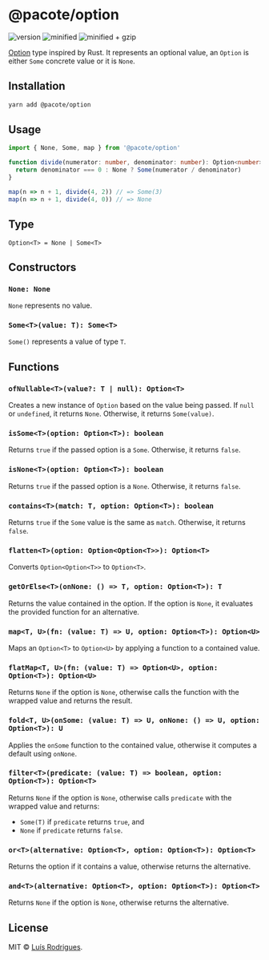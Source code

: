 # @pacote/option

![version](https://badgen.net/npm/v/@pacote/option)
![minified](https://badgen.net/bundlephobia/min/@pacote/option)
![minified + gzip](https://badgen.net/bundlephobia/minzip/@pacote/option)

[Option](https://doc.rust-lang.org/std/option/enum.Option.html) type inspired by Rust. It represents an optional value, an `Option` is either `Some` concrete value or it is `None`.

## Installation

```bash
yarn add @pacote/option
```

## Usage

```typescript
import { None, Some, map } from '@pacote/option'

function divide(numerator: number, denominator: number): Option<number> {
  return denominator === 0 : None ? Some(numerator / denominator)
}

map(n => n + 1, divide(4, 2)) // => Some(3)
map(n => n + 1, divide(4, 0)) // => None
```

## Type

`Option<T> = None | Some<T>`

## Constructors

### `None: None`

`None` represents no value.

### `Some<T>(value: T): Some<T>`

`Some()` represents a value of type `T`.

## Functions

### `ofNullable<T>(value?: T | null): Option<T>`

Creates a new instance of `Option` based on the value being passed. If `null` or
`undefined`, it returns `None`. Otherwise, it returns `Some(value)`.

### `isSome<T>(option: Option<T>): boolean`

Returns `true` if the passed option is a `Some`. Otherwise, it returns `false`.

### `isNone<T>(option: Option<T>): boolean`

Returns `true` if the passed option is a `None`. Otherwise, it returns `false`.

### `contains<T>(match: T, option: Option<T>): boolean`

Returns `true` if the `Some` value is the same as `match`. Otherwise, it returns
`false`.

### `flatten<T>(option: Option<Option<T>>): Option<T>`

Converts `Option<Option<T>>` to `Option<T>`.

### `getOrElse<T>(onNone: () => T, option: Option<T>): T`

Returns the value contained in the option. If the option is `None`, it evaluates
the provided function for an alternative.

### `map<T, U>(fn: (value: T) => U, option: Option<T>): Option<U>`

Maps an `Option<T>` to `Option<U>` by applying a function to a contained value.

### `flatMap<T, U>(fn: (value: T) => Option<U>, option: Option<T>): Option<U>`

Returns `None` if the option is `None`, otherwise calls the function with the
wrapped value and returns the result.

### `fold<T, U>(onSome: (value: T) => U, onNone: () => U, option: Option<T>): U`

Applies the `onSome` function to the contained value, otherwise it computes a
default using `onNone`.

### `filter<T>(predicate: (value: T) => boolean, option: Option<T>): Option<T>`

Returns `None` if the option is `None`, otherwise calls `predicate` with the
wrapped value and returns:

- `Some(T)` if `predicate` returns `true`, and
- `None` if `predicate` returns `false`.

### `or<T>(alternative: Option<T>, option: Option<T>): Option<T>`

Returns the option if it contains a value, otherwise returns the alternative.

### `and<T>(alternative: Option<T>, option: Option<T>): Option<T>`

Returns `None` if the option is `None`, otherwise returns the alternative.

## License

MIT © [Luís Rodrigues](https://goblindegook.com).
